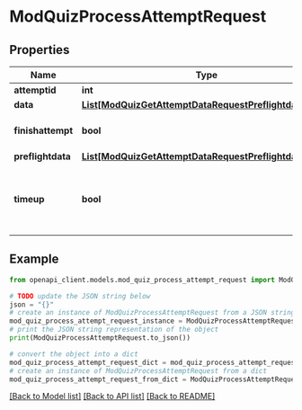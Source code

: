 # ModQuizProcessAttemptRequest


## Properties

Name | Type | Description | Notes
------------ | ------------- | ------------- | -------------
**attemptid** | **int** | attempt id | 
**data** | [**List[ModQuizGetAttemptDataRequestPreflightdataInner]**](ModQuizGetAttemptDataRequestPreflightdataInner.md) |  | [optional] 
**finishattempt** | **bool** | whether to finish or not the attempt | [optional] [default to False]
**preflightdata** | [**List[ModQuizGetAttemptDataRequestPreflightdataInner]**](ModQuizGetAttemptDataRequestPreflightdataInner.md) |  | [optional] 
**timeup** | **bool** | whether the WS was called by a timer when the time is up | [optional] [default to False]

## Example

```python
from openapi_client.models.mod_quiz_process_attempt_request import ModQuizProcessAttemptRequest

# TODO update the JSON string below
json = "{}"
# create an instance of ModQuizProcessAttemptRequest from a JSON string
mod_quiz_process_attempt_request_instance = ModQuizProcessAttemptRequest.from_json(json)
# print the JSON string representation of the object
print(ModQuizProcessAttemptRequest.to_json())

# convert the object into a dict
mod_quiz_process_attempt_request_dict = mod_quiz_process_attempt_request_instance.to_dict()
# create an instance of ModQuizProcessAttemptRequest from a dict
mod_quiz_process_attempt_request_from_dict = ModQuizProcessAttemptRequest.from_dict(mod_quiz_process_attempt_request_dict)
```
[[Back to Model list]](../README.md#documentation-for-models) [[Back to API list]](../README.md#documentation-for-api-endpoints) [[Back to README]](../README.md)


